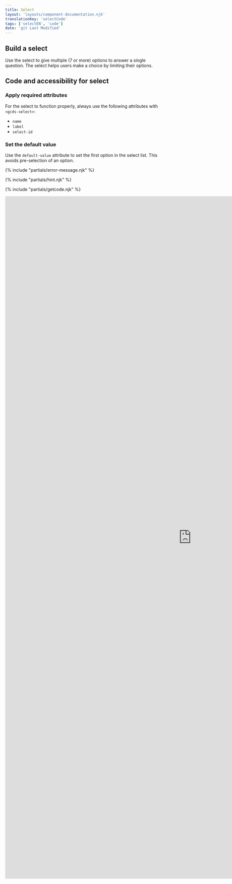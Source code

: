 ```yaml
---
title: Select
layout: 'layouts/component-documentation.njk'
translationKey: 'selectCode'
tags: ['selectEN', 'code']
date: 'git Last Modified'
---
```


## Build a select

Use the select to give multiple (7 or more) options to answer a single question. The select helps users make a choice by limiting their options.

## Code and accessibility for select

### Apply required attributes

For the select to function properly, always use the following attributes with `<gcds-select>`:

- `name`
- `label`
- `select-id`

### Set the default value

Use the `default-value` attribute to set the first option in the select list. This avoids pre-selection of an option.

{% include "partials/error-message.njk" %}

{% include "partials/hint.njk" %}

{% include "partials/getcode.njk" %}

<iframe
  title="Overview of gcds-select properties and events."
  src="https://cds-snc.github.io/gcds-components/iframe.html?viewMode=docs&demo=true&singleStory=true&id=components-select--events-properties&lang=en"
  width="1200"
  height="2200"
  style="display: block; margin: 0 auto;"
  frameBorder="0"
  allow="clipboard-write"
></iframe>
